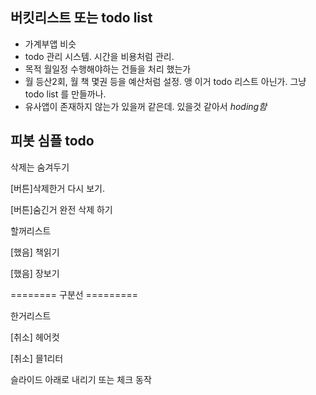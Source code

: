 ## 버킷리스트 또는 todo list
- 가계부앱 비슷
- todo 관리 시스템. 시간을 비용처럼 관리. 
- 목적 월일정 수행해야하는 건들을 처리 했는가
- 월 등산2회, 월 책 몇권 등을 예산처럼 설정. 앵 이거 todo 리스트 아닌가. 그냥 todo list 를 만들까나. 
- 유사앱이 존재하지 않는가 있을꺼 같은데. 있을것 같아서 *hoding함*

## 피봇 심플 todo
삭제는 숨겨두기

[버튼]삭제한거 다시 보기.

[버튼]숨긴거 완전 삭제 하기

할꺼리스트

[했음] 책읽기

[했음] 장보기

========  구분선  =========

한거리스트

[취소] 헤어컷

[취소] 믈1리터


슬라이드 아래로 내리기 또는 체크 동작